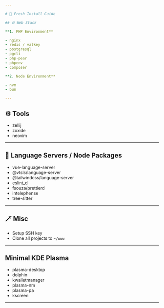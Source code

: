 ```yaml
---

# 🧰 Fresh Install Guide

## 🌐 Web Stack

**1. PHP Environment**

- nginx
- redis / valkey
- postgresql
- pgcli
- php-pear
- phpenv
- composer

**2. Node Environment**

- nvm
- bun

---
```


## ⚙️ Tools

- zellij
- zoxide
- neovim

---

## 🧠 Language Servers / Node Packages

- vue-language-server
- @vtsls/language-server
- @tailwindcss/language-server
- eslint_d
- fsouza/prettierd
- intelephense
- tree-sitter

---

## 🪄 Misc

- Setup SSH key
- Clone all projects to `~/www`

---

## Minimal KDE Plasma

- plasma-desktop
- dolphin
- kwalletmanager
- plasma-nm
- plasma-pa
- kscreen

---
